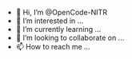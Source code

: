 - 👋 Hi, I’m @OpenCode-NITR
- 👀 I’m interested in ...
- 🌱 I’m currently learning ...
- 💞️ I’m looking to collaborate on ...
- 📫 How to reach me ...

<!---
OpenCode-NITR/OpenCode-NITR is a ✨ special ✨ repository because its `README.md` (this file) appears on your GitHub profile.
You can click the Preview link to take a look at your changes.
--->
